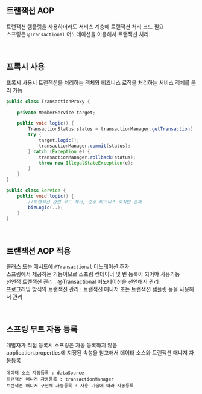 ## 트랜잭션 AOP
트랜잭션 템플릿을 사용하더라도 서비스 계층에 트랜잭션 처리 코드 필요  
스프링은 `@Transactional` 어노테이션을 이용해서 트랜잭션 처리  

<br>

## 프록시 사용
프록시 사용시 트랜잭션을 처리하는 객체와 비즈니스 로직을 처리하는 서비스 객체를 분리 가능  

````java
public class TransactionProxy {

    private MemberService target;

    public void logic() {
        TransactionStatus status = transactionManager.getTransaction(..);
        try {
            target.logic();
            transactionManager.commit(status);
        } catch (Exception e) {
            transactionManager.rollback(status);
            throw new IllegalStateException(e);
        }
    }
}

public class Service {
    public void logic() {
        //트랜잭션 관련 코드 제거, 순수 비즈니스 로직만 존재
        bizLogic(..);
    }
}
````

<br>

## 트랜잭션 AOP 적용
클래스 또는 메서드에 `@Transactional` 어노테이션 추가  
스프링에서 제공하는 기능이므로 스프링 컨테이너 및 빈 등록이 되어야 사용가능  
선언적 트랜잭션 관리 : @Transactional 어노테이션을 선언해서 관리  
프로그래밍 방식의 트랜잭션 관리 : 트랜잭션 매니저 또는 트랜잭션 템플릿 등을 사용해서 관리  

<br>

## 스프링 부트 자동 등록
개발자가 직접 등록시 스프링은 자동 등록하지 않음  
application.properties에 지정된 속성을 참고해서 데이터 소스와 트랜잭션 매니저 자동등록  

    데이터 소스 자동등록 : dataSource
    트랜잭션 매니저 자동등록 : transactionManager
    트랜잭션 매니저 구현체 자동등록 : 사용 기술에 따라 자동등록

<br>
